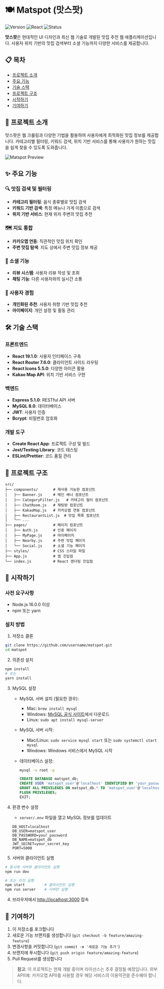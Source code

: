 # 🍽️ Matspot (맛스팟)

![Version](https://img.shields.io/badge/version-0.1.0-blue.svg)
![React](https://img.shields.io/badge/React-19.1.0-61DAFB.svg?logo=react)
![Status](https://img.shields.io/badge/status-개발%20중-yellow.svg)

**맛스팟**은 현대적인 UI 디자인과 최신 웹 기술로 개발된 맛집 추천 웹 애플리케이션입니다. 사용자 위치 기반의 맛집 검색부터 소셜 기능까지 다양한 서비스를 제공합니다.

## 📋 목차
- [프로젝트 소개](#프로젝트-소개)
- [주요 기능](#주요-기능)
- [기술 스택](#기술-스택)
- [프로젝트 구조](#프로젝트-구조)
- [시작하기](#시작하기)
- [기여하기](#기여하기)

## 🍳 프로젝트 소개

맛스팟은 웹 크롤링과 다양한 기법을 활용하여 사용자에게 최적화된 맛집 정보를 제공합니다. 카테고리별 필터링, 키워드 검색, 위치 기반 서비스를 통해 사용자가 원하는 맛집을 쉽게 찾을 수 있도록 도와줍니다.

![Matspot Preview](https://via.placeholder.com/800x400?text=Matspot+Preview)

## ✨ 주요 기능

### 🔍 맛집 검색 및 필터링
- **카테고리 필터링**: 음식 종류별로 맛집 검색
- **키워드 기반 검색**: 특정 메뉴나 가게 이름으로 검색
- **위치 기반 서비스**: 현재 위치 주변의 맛집 추천

### 🗺️ 지도 통합
- **카카오맵 연동**: 직관적인 맛집 위치 확인
- **주변 맛집 탐색**: 지도 상에서 주변 맛집 정보 제공

### 👥 소셜 기능
- **리뷰 시스템**: 사용자 리뷰 작성 및 조회
- **채팅 기능**: 다른 사용자와의 실시간 소통

### 👤 사용자 경험
- **개인화된 추천**: 사용자 취향 기반 맛집 추천
- **마이페이지**: 개인 설정 및 활동 관리

## 🛠 기술 스택

### 프론트엔드
- **React 19.1.0**: 사용자 인터페이스 구축
- **React Router 7.6.0**: 클라이언트 사이드 라우팅
- **React Icons 5.5.0**: 다양한 아이콘 활용
- **Kakao Map API**: 위치 기반 서비스 구현

### 백엔드
- **Express 5.1.0**: RESTful API 서버
- **MySQL 8.0**: 데이터베이스
- **JWT**: 사용자 인증
- **Bcrypt**: 비밀번호 암호화

### 개발 도구
- **Create React App**: 프로젝트 구성 및 빌드
- **Jest/Testing Library**: 코드 테스팅
- **ESLint/Prettier**: 코드 품질 관리

## 📂 프로젝트 구조

```
src/
├── components/       # 재사용 가능한 컴포넌트
│   ├── Banner.js     # 메인 배너 컴포넌트
│   ├── CategoryFilter.js   # 카테고리 필터 컴포넌트
│   ├── ChatRoom.js   # 채팅방 컴포넌트
│   ├── KakaoMap.js   # 카카오맵 연동 컴포넌트
│   ├── RestaurantList.js  # 맛집 목록 컴포넌트
│   └── ...
├── pages/            # 페이지 컴포넌트
│   ├── Auth.js       # 인증 페이지
│   ├── MyPage.js     # 마이페이지
│   ├── Nearby.js     # 주변 맛집 페이지
│   └── Social.js     # 소셜 기능 페이지
├── styles/           # CSS 스타일 파일
├── App.js            # 앱 진입점
└── index.js          # React 렌더링 진입점
```

## 🚀 시작하기

### 사전 요구사항
- Node.js 16.0.0 이상
- npm 또는 yarn

### 설치 방법

1. 저장소 클론
```bash
git clone https://github.com/username/matspot.git
cd matspot
```

2. 의존성 설치
```bash
npm install
# 또는
yarn install
```

3. MySQL 설정
   - MySQL 서버 설치 (필요한 경우):
     - Mac: `brew install mysql`
     - Windows: [MySQL 공식 사이트](https://dev.mysql.com/downloads/installer/)에서 다운로드
     - Linux: `sudo apt install mysql-server`
   
   - MySQL 서버 시작:
     - Mac/Linux: `sudo service mysql start` 또는 `sudo systemctl start mysql`
     - Windows: Windows 서비스에서 MySQL 시작

   - 데이터베이스 설정:
     ```bash
     mysql -u root -p
     ```
     ```sql
     CREATE DATABASE matspot_db;
     CREATE USER 'matspot_user'@'localhost' IDENTIFIED BY 'your_password';
     GRANT ALL PRIVILEGES ON matspot_db.* TO 'matspot_user'@'localhost';
     FLUSH PRIVILEGES;
     EXIT;
     ```

4. 환경 변수 설정
   - `server/.env` 파일을 열고 MySQL 정보를 업데이트
   ```
   DB_HOST=localhost
   DB_USER=matspot_user
   DB_PASSWORD=your_password
   DB_NAME=matspot_db
   JWT_SECRET=your_secret_key
   PORT=5000
   ```

5. 서버와 클라이언트 실행
```bash
# 동시에 서버와 클라이언트 실행
npm run dev

# 또는 각각 실행
npm start         # 클라이언트 실행
npm run server    # 서버만 실행
```

4. 브라우저에서 [http://localhost:3000](http://localhost:3000) 접속

## 📝 기여하기

1. 이 저장소를 포크합니다
2. 새로운 기능 브랜치를 생성합니다 (`git checkout -b feature/amazing-feature`)
3. 변경사항을 커밋합니다 (`git commit -m '새로운 기능 추가'`)
4. 브랜치에 푸시합니다 (`git push origin feature/amazing-feature`)
5. Pull Request를 생성합니다

> **참고**: 이 프로젝트는 현재 개발 중이며 라이선스는 추후 결정될 예정입니다. 외부 API(예: 카카오맵 API)를 사용할 경우 해당 서비스의 이용약관을 준수해야 합니다.
